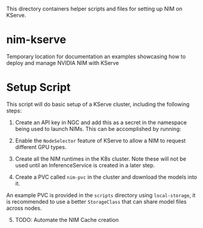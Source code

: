 This directory containers helper scripts and files for setting up NIM on KServe.


# nim-kserve
Temporary location for documentation an examples showcasing how to deploy and manage NVIDIA NIM with KServe


# Setup Script

This script will do basic setup of a KServe cluster, including the following steps:

1. Create an API key in NGC and add this as a secret in the namespace being used to launch NIMs. This can be accomplished by running:

2. Enable the `NodeSelector` feature of KServe to allow a NIM to request different GPU types.

3. Create all the NIM runtimes in the K8s cluster. Note these will not be used until an InferenceService is created in a later step.

4. Create a PVC called `nim-pvc` in the cluster and download the models into it.

An example PVC is provided in the `scripts` directory using `local-storage`, it is recommended to use a better `StorageClass` that can share model files across nodes.

5. TODO: Automate the NIM Cache creation
